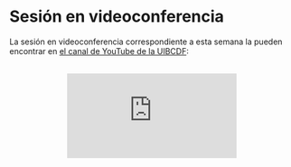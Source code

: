 # Sesión en videoconferencia

La sesión en videoconferencia correspondiente a esta semana la pueden encontrar en [el canal de
YouTube de la UIBCDF](https://www.youtube.com/@uibcdf):

<br>

<div align="center">
<iframe class="video-container" id="player" type="text/html"
src="https://www.youtube.com/embed/pMOi1gzstZg?enablejsapi=1&origin=https://www.uibcdf.org"
frameborder="0">
</iframe>
</div>

<br>

